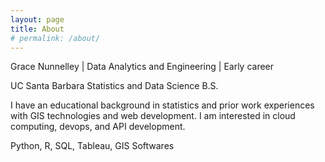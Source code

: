 ```yaml
---
layout: page
title: About
# permalink: /about/
---
```


Grace Nunnelley | Data Analytics and Engineering | Early career

UC Santa Barbara Statistics and Data Science B.S.

I have an educational background in statistics and prior work experiences with GIS technologies and web development.  I am interested in cloud computing, devops, and API development. 

Python, R, SQL, Tableau, GIS Softwares


<!-- 
tags: geospatial data, spatial data, geodata
other no-style-please users reference: 
https://github.com/alaincaltieri/habituator-website/blob/master/assets/css/main.scss  
https://github.com/leandronishijima/leandronishijima.github.io  
https://cgkaminski.github.io/  
--> 